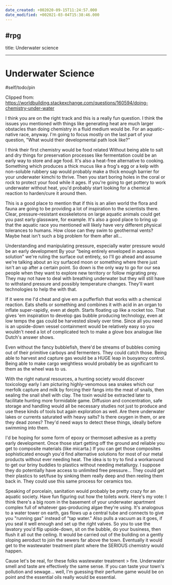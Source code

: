 ```yaml
---
date_created: +002020-09-15T11:24:57.000
date_modified: +002021-03-04T15:38:46.000
---
```

 #rpg
---

title: Underwater science

---

# Underwater Science

#self/todo/pin

Clipped from: https://worldbuilding.stackexchange.com/questions/160594/doing-chemistry-under-water

I think you are on the right track and this is a really fun question. I think the issues you mentioned with things like generating heat are much larger obstacles than doing chemistry in a fluid medium would be. For an aquatic-native race, anyway. I'm going to focus mostly on the last part of your question, "What would their developmental path look like?"

I think their first chemistry would be food related Without being able to salt and dry things for preservation processes like fermentation could be an early way to store and age food. It's also a heat-free alternative to cooking. Something which produces a thick mucus like a frog's egg or a kelp with non-soluble rubbery sap would probably make a thick enough barrier for your underwater kimchi to thrive. Then you start boring holes in the coral or rock to protect your food while it ages. If you're going to get pottery to work underwater without heat, you'd probably start looking for a chemical reaction to harden/cure it around then.

This is a good place to mention that if this is an alien world the flora and fauna are going to be providing a lot of inspiration to the scientists there. Clear, pressure-resistant exoskeletons on large aquatic animals could get you past early glassware, for example. It's also a good place to bring up that the aquatic race you mentioned will likely have very different physical tolerances to humans. How close can they swim to geothermal vents? Maybe heat isn't such a big problem for them after all...

Understanding and manipulating pressure, especially water pressure would be an early development By your "being entirely enveloped in aqueous solution" we're ruling the surface out entirely, so I'll go ahead and assume we're talking about an icy surfaced moon or something where there just isn't an up after a certain point. So down is the only way to go for our sea people when they want to explore new territory or follow migrating prey. They may not have to deal with breathing underwater but they will still have to withstand pressure and possibly temperature changes. They'll want technologies to help the with that.

If it were me I'd cheat and give em a pufferfish that works with a chemical reaction. Eats shells or something and combines it with acid in an organ to inflate super-rapidly, even at depth. Starts floating up like a rocket too. That gives 'em inspiration to develop gas bubble producing technology, even at low temps the gas could be harvested slowly over time. Since all you need is an upside-down vessel containment would be relatively easy so you wouldn't need a lot of complicated tech to make a glove box analogue like Dutch's answer shows.

Even without the fancy bubblefish, there'd be streams of bubbles coming out of their primitive carboys and fermenters. They could catch those. Being able to harvest and capture gas would be a HUGE leap in buoyancy control. Being able to make cargo weightless would probably be as significant to them as the wheel was to us.

With the right natural resources, a hunting society would discover toxicology early I am picturing highly-venomous sea snakes which our merfolk capture and milk by forcing their fangs into the meat of snails, then sealing the snail shell with clay. The toxin would be extracted later to facilitate hunting more formidable game. Diffusion and concentration, safe storage and handling would all be necessary studies not just to produce and use these kinds of tools but again exploration as well. Are there underwater lakes or currents saturated with heavy salts? Is there oxygen in them, or are they dead zones? They'd need ways to detect these things, ideally before swimming into them.

I'd be hoping for some form of epoxy or thermoset adhesive as a pretty early development. Once those start getting off the ground and reliable you get to composite materials (like micarta.) If you can get those composites sophisticated enough you'd find alternative solutions for most of our metal products without ever needing heat. The idea is to try to find a workaround to get our briny buddies to plastics without needing metallurgy. I suppose they do potentially have access to unlimited free pressure... They could get their plastics to set/fuse by sinking them really deep and then reeling them back in. They could use this same process for ceramics too.

Speaking of porcelain, sanitation would probably be pretty crazy for an aquatic society. Have fun figuring out how the toilets work. Here's my vote: I think there's a big room in the basement of your underwater apartment complex full of whatever gas-producing algae they're using. It's analogous to a water tower on earth, gas flows up a central tube and connects to give you "running gas" instead of "tap water." Also pulls a vacuum as it goes, if you seal it well enough and set up the right valves. So you to use the lavatory you'd flip upside-down, sit on the bubble, do your business, then flush it all out the ceiling. It would be carried out of the building on a gently sloping aeroduct to join the sewers far above the town. Eventually it would get to the wastewater treatment plant where the SERIOUS chemistry would happen.

Cause let's be real, for these folks wastewater treatment > fire. Underwater smell and taste are effectively the same sense. If you can taste your town's pollution and sewage... well, I'm guessing their perfume game would be on point and the essential oils really would be essential.
